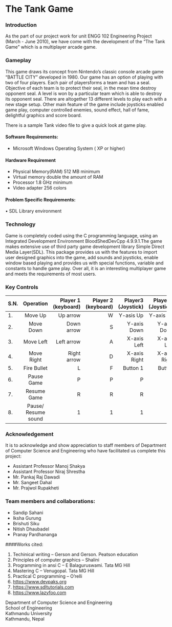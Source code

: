 # The Tank Game

### Introduction
As the part of our project work for unit ENGG 102 Engineering Project (March - June 2010), we have come with the development of the “The Tank Game” which is a multiplayer arcade game. 

### Gameplay
This game draws its concept from Nintendo’s classic console arcade game “BATTLE CITY” developed in 1980. Our game has an option of playing with two of four players. Each pair of playersforms a team and has a seal. Objective of each team is to protect their seal, in the mean time destroy opponent seal. A level is won by a particular team which is able to destroy its opponent seal. There are altogether 13 different levels to play each with a new stage setup. Other main feature of the game include joysticks enabled game play, computer controlled enemies, sound effect, hall of fame, delightful graphics and score board. 


There is a sample Tank video file to give a quick look at game play.

#### Software Requirements:
* Microsoft Windows Operating System ( XP or higher)

#### Hardware Requirement
 * Physical Memory(RAM) 512 MB minimum
 * Virtual memory double the amount of RAM 
 * Processor 1.8 GHz minimum
 * Video adapter 256 colors

#### Problem Specific Requirements:
•	SDL Library environment

### Technology
Game is completely coded using the C programming language, using an Integrated Development Environment BloodShedDevCpp 4.9.9.1.The game makes extensive use of third party game development library Simple Direct Media Layer(SDL). This package provides us with the features to import user designed graphics into the game, add sounds and joysticks, enable window based playing and provides us with special functions, variable and constants to handle game play. Over all, it is an interesting multiplayer game and meets the requirements of most users.


###  Key Controls

| S.N.  | Operation     | Player 1 (keyboard) | Player 2 (keyboard) | Player3 (Joystick) | Player 4 (Joystick) |
| ----- |:-------------:| -------------------:|--------------------:|-------------------:|--------------------:|
| 1.    | Move Up       | Up arrow            |W                    |Y-asis Up           |Y-axis Up            |
| 2.    | Move Down     | Down arrow          |S                    |Y-axis Down         |Y-axis Down          |
| 3.    | Move Left     | Left arrow          |A                    |X-axis Left         |X-axis Left          |
| 4.    | Move Right    | Right arrow         |D                    |X-axis Right        |X-axis Right         |
| 5.    | Fire Bullet   | L                   |F                    | Button 1           | Button              |
| 6.    | Pause Game    | P                   |P                    | P                  | P                   |
| 7.    | Resume Game   | R                   |R                    | R                  | R                   |
| 8.    | Pause/ Resume  sound  | 1           |1                    | 1                  | 1                   |


### Acknowledgement
It is to acknowledge and show appreciation to staff members of Department of Computer Science and Engineering who have facilitated us complete this project:
* Assistant Professor Manoj Shakya
* Assistant Professor Niraj Shrestha
* Mr. Pankaj Raj Dawadi
* Mr. Sangeet Dahal
* Mr. Prajwol Rupakheti


### Team members and collaborations:
* Sandip Sahani
* Iksha Gurung
* Brishuti Siku
* Nitish Dhaubadel
* Pranay Pardhananga


####Works cited:

1.	Techinical writing – Gerson and Gerson. Peatson education
2.	Principles of computer graphics – Shalini 
3.	Programming in ansi C – E Balaguruswami. Tata MG Hill
4.	Mastering C – Venugopal. Tata MG Hill
5.	Practical C programming – O’relli 
6.	https://www.devpaks.org
7.	https://www.sdltutorials.com
8.	https://www.lazyfoo.com


Department of Computer Science and Engineering <br/>
School of Engineering <br/>
Kathmandu University <br/>
Kathmandu, Nepal <br/>
